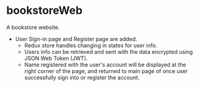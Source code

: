 # bookstoreWeb
A bookstore website.

- User Sign-in page and Register page are added.
  - Redux store handles changing in states for user info.
  - Users info can be retrieved and sent with the data encrypted using JSON Web Token (JWT).
  - Name registered with the user's account will be displayed at the right corner of the page, and returned to main page of once user successfully sign into or register the account.
  
